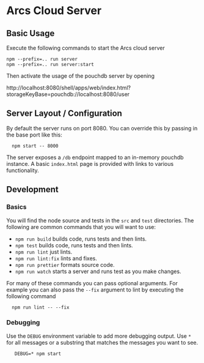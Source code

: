 # Arcs Cloud Server

## Basic Usage

Execute the following commands to start the Arcs cloud server

```
npm --prefix=.. run server
npm --prefix=.. run server:start
```

Then activate the usage of the pouchdb server by opening

  http://localhost:8080/shell/apps/web/index.html?storageKeyBase=pouchdb://localhost:8080/user

## Server Layout / Configuration

By default the server runs on port 8080.  You can override this by passing in the base port like this:

```
  npm start -- 8000
```

The server exposes a `/db` endpoint mapped to an in-memory pouchdb instance.  A basic `index.html`
page is provided with links to various functionality.

## Development

### Basics

You will find the node source and tests in the `src` and `test`
directories.  The following are common commands that you will want to use:

- `npm run build` builds code, runs tests and then lints.
- `npm test` builds code, runs tests and then lints.
- `npm run lint` just lints.
- `npm run lint:fix` lints and fixes.
- `npm run prettier` formats source code.
- `npm run watch` starts a server and runs test as you make changes.

For many of these commands you can pass optional arguments.  For
example you can also pass the `--fix` argument to lint by executing
the following command

```
  npm run lint -- --fix
```

### Debugging

Use the `DEBUG` environment variable to add more debugging output.
Use `*` for all messages or a substring that matches the messages you
want to see.

```
   DEBUG=* npm start
 ```

